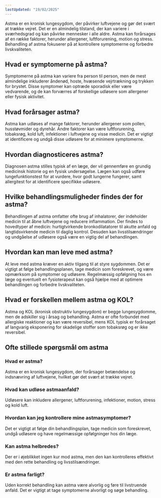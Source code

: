 ```yaml
---
lastUpdated: "19/02/2025"
---
```


Astma er en kronisk lungesygdom, der påvirker luftvejene og gør det svært at trække vejret. Det er en almindelig tilstand, der kan variere i sværhedsgrad og kan påvirke mennesker i alle aldre. Astma kan forårsages af en række faktorer, herunder allergener, luftforurening, motion og stress. Behandling af astma fokuserer på at kontrollere symptomerne og forbedre livskvaliteten.

## Hvad er symptomerne på astma?

Symptomerne på astma kan variere fra person til person, men de mest almindelige inkluderer åndenød, hoste, hvæsende vejrtrækning og trykken for brystet. Disse symptomer kan optræde sporadisk eller være vedvarende, og de kan forværres af forskellige udløsere som allergener eller fysisk aktivitet.

## Hvad forårsager astma?

Astma kan udløses af mange faktorer, herunder allergener som pollen, husstøvmider og dyrehår. Andre faktorer kan være luftforurening, tobaksrøg, kold luft, infektioner i luftvejene og visse medicin. Det er vigtigt at identificere og undgå disse udløsere for at minimere symptomerne.

## Hvordan diagnosticeres astma?

Diagnosen astma stilles typisk af en læge, der vil gennemføre en grundig medicinsk historie og en fysisk undersøgelse. Lægen kan også udføre lungefunktionstest for at vurdere, hvor godt lungerne fungerer, samt allergitest for at identificere specifikke udløsere.

## Hvilke behandlingsmuligheder findes der for astma?

Behandlingen af astma omfatter ofte brug af inhalatorer, der indeholder medicin til at åbne luftvejene og reducere inflammation. Der findes to hovedtyper af medicin: hurtigtvirkende bronkodilatatorer til akutte anfald og langtidsvirkende medicin til daglig kontrol. Desuden kan livsstilsændringer og undgåelse af udløsere også være en vigtig del af behandlingen.

## Hvordan kan man leve med astma?

At leve med astma kræver en aktiv tilgang til at styre sygdommen. Det er vigtigt at følge behandlingsplanen, tage medicin som foreskrevet, og være opmærksom på symptomer og udløsere. Regelmæssig opfølgning hos en læge og eventuelt en fysioterapeut kan også hjælpe med at optimere behandlingen og forbedre livskvaliteten.

## Hvad er forskellen mellem astma og KOL?

Astma og KOL (kronisk obstruktiv lungesygdom) er begge lungesygdomme, men de adskiller sig i årsag og behandling. Astma er ofte forbundet med allergiske reaktioner og kan være reversibel, mens KOL typisk er forårsaget af langvarig eksponering for skadelige stoffer som tobaksrøg og er ikke reversibel. 

## Ofte stillede spørgsmål om astma

### Hvad er astma?

Astma er en kronisk lungesygdom, der forårsager betændelse og indsnævring af luftvejene, hvilket gør det svært at trække vejret.

### Hvad kan udløse astmaanfald?

Udløsere kan inkludere allergener, luftforurening, infektioner, motion, stress og kold luft.

### Hvordan kan jeg kontrollere mine astmasymptomer?

Det er vigtigt at følge din behandlingsplan, tage medicin som foreskrevet, undgå udløsere og have regelmæssige opfølgninger hos din læge.

### Kan astma helbredes?

Der er i øjeblikket ingen kur mod astma, men den kan kontrolleres effektivt med den rette behandling og livsstilsændringer.

### Er astma farligt?

Uden korrekt behandling kan astma være alvorlig og føre til livstruende anfald. Det er vigtigt at tage symptomerne alvorligt og søge behandling.
